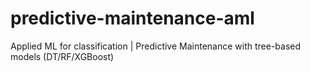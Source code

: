 # predictive-maintenance-aml
Applied ML for classification | Predictive Maintenance with tree-based models (DT/RF/XGBoost)
